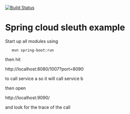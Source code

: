 [![Build Status](https://travis-ci.org/ExampleDriven/spring-cloud-sleuth-example.svg)](https://travis-ci.org/ExampleDriven/spring-cloud-sleuth-example)
# Spring cloud sleuth example

Start up all modules using 

```shell
   mvn spring-boot:run
```   
then hit

http://localhost:8080/1007?port=8090

to call service a so it will call service b

then open 

http://localhost:9090/

and look for the trace of the call
